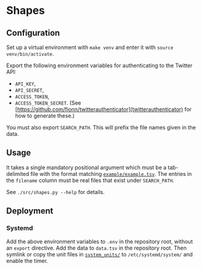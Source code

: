 # Shapes

## Configuration

Set up a virtual environment with `make venv` and enter it with `source venv/bin/activate`.

Export the following environment variables for authenticating to the Twitter API:
* `API_KEY`,
* `API_SECRET`,
* `ACCESS_TOKEN`,
* `ACCESS_TOKEN_SECRET`.
(See [https://github.com/fionn/twitterauthenticator](twitterauthenticator) for how to generate these.)

You must also export `SEARCH_PATH`. This will prefix the file names given in the data.

## Usage

It takes a single mandatory positional argument which must be a tab-delimited file with the format matching [`example/example.tsv`](example/example.tsv). The entries in the `filename` column must be real files that exist under `SEARCH_PATH`.

See `./src/shapes.py --help` for details.

## Deployment

### Systemd

Add the above environment variables to `.env` in the repository root, without an `export` directive. Add the data to `data.tsv` in the repository root. Then symlink or copy the unit files in [`system_units/`](system_units/) to `/etc/systemd/system/` and enable the timer.
